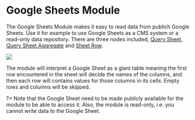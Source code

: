 # Google Sheets Module

The Google Sheets Module makes it easy to read data from publich Google Sheets. Use it for example to use Google Sheets as a CMS system or a read-only data repository. There are three nodes included, [Query Sheet](/modules/gsheets/node-docs/query-sheet), [Query Sheet Aggregate](/modules/gsheets/node-docs/query-sheet-aggregate) and [Sheet Row](/modules/gsheets/node-docs/sheet-row).

<div class="ndl-image-with-background l">

![](/modules/gsheets/suatch-1.png)

</div>

The module will interpret a Google Sheet as a giant table meaning the first row encountered in the sheet will decide the names of the columns, and then each row will contains values for those columns in its cells. Empty rows and columns will be skipped.

?> Note that the Google Sheet need to be made publicly available for the module to be able to access it. Also, the module is read-only, i.e. you cannot write data to the Google Sheet.